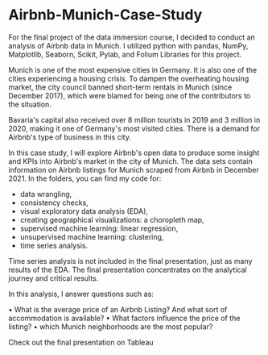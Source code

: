 # Airbnb-Munich-Case-Study

For the final project of the data immersion course, I decided to conduct an analysis of Airbnb data in Munich. I utilized python with pandas, NumPy, Matplotlib, Seaborn, Scikit, Pylab, and Folium Libraries for this project.

Munich is one of the most expensive cities in Germany. It is also one of the cities experiencing a housing crisis. To dampen the overheating housing market, the city council banned short-term rentals in Munich (since December 2017), which were blamed for being one of the contributors to the situation.

Bavaria's capital also received over 8 million tourists in 2019 and 3 million in 2020, making it one of Germany's most visited cities. There is a demand for Airbnb's type of business in this city.

In this case study, I will explore Airbnb's open data to produce some insight and KPIs into Airbnb's market in the city of Munich. 
The data sets contain information on Airbnb listings for Munich scraped from Airbnb in December 2021.
In the folders, you can find my code for:

- data wrangling,
-	consistency checks,
-	visual exploratory data analysis (EDA),
- creating geographical visualizations: a choropleth map,
- supervised machine learning: linear regression,
-	unsupervised machine learning: clustering,
-	time series analysis.

Time series analysis is not included in the final presentation, just as many results of the EDA. The final presentation concentrates on the analytical journey and critical results.

In this analysis, I answer questions such as:

•	What is the average price of an Airbnb Listing? And what sort of accommodation is available?
•	What factors influence the price of the listing?
•	which Munich neighborhoods are the most popular?

Check out the final presentation on Tableau 


